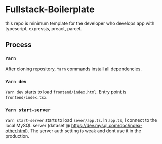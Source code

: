 # Fullstack-Boilerplate
this repo is minimum template for the developer who develops app with typescript, expressjs, preact, parcel.

## Process
### `Yarn`
After cloning repository, `Yarn` commands install all dependencies.

### `Yarn dev`
`Yarn dev` starts to load `frontend/index.html`. Entry point is `frontend/index.tsx`.

### `Yarn start-server`
`Yarn start-server` starts to load `sever/app.ts`. In `app.ts`, I connect to the local MySQL server (dataset @ https://dev.mysql.com/doc/index-other.html). The server auth setting is weak and dont use it in the production.
